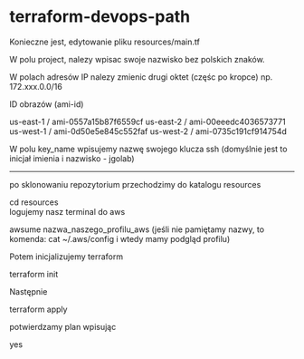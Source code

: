 # terraform-devops-path
Konieczne jest, edytowanie pliku resources/main.tf

W polu project, nalezy wpisac swoje nazwisko bez polskich znaków.

W polach adresów IP nalezy zmienic drugi oktet (częśc po kropce) np. 172.xxx.0.0/16


ID obrazów (ami-id)

us-east-1 / ami-0557a15b87f6559cf
us-east-2 / ami-00eeedc4036573771
us-west-1 / ami-0d50e5e845c552faf
us-west-2 / ami-0735c191cf914754d

W polu key_name wpisujemy nazwę swojego klucza ssh (domyślnie jest to inicjał imienia i nazwisko - jgolab)

-----------------------------------------
po sklonowaniu repozytorium przechodzimy do katalogu resources

 cd resources  
 logujemy nasz terminal do aws

 awsume nazwa_naszego_profilu_aws
 (jeśli nie pamiętamy nazwy, to komenda: cat ~/.aws/config i wtedy mamy podgląd profilu)

 Potem inicjalizujemy terraform

 terraform init

 Następnie

 terraform apply

 potwierdzamy plan wpisując 

 yes
